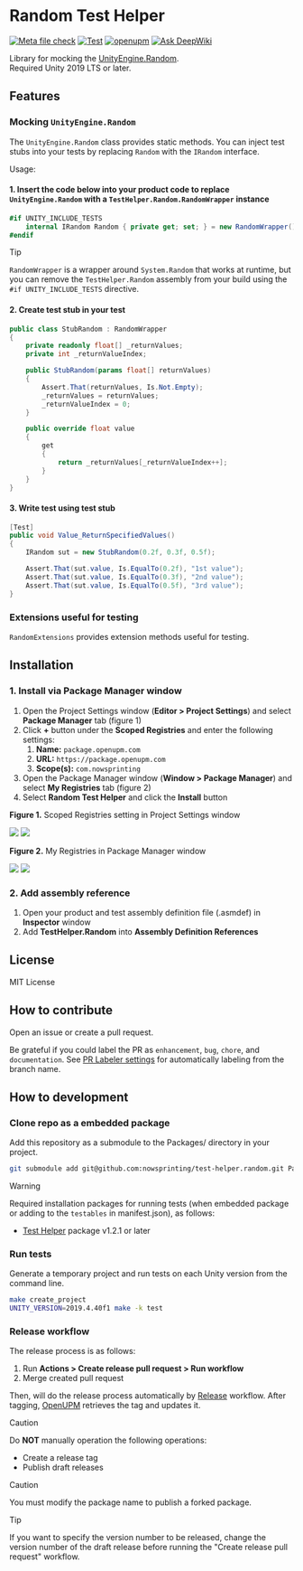 # Random Test Helper

[![Meta file check](https://github.com/nowsprinting/test-helper.random/actions/workflows/metacheck.yml/badge.svg)](https://github.com/nowsprinting/test-helper.random/actions/workflows/metacheck.yml)
[![Test](https://github.com/nowsprinting/test-helper.random/actions/workflows/test.yml/badge.svg)](https://github.com/nowsprinting/test-helper.random/actions/workflows/test.yml)
[![openupm](https://img.shields.io/npm/v/com.nowsprinting.test-helper.random?label=openupm&registry_uri=https://package.openupm.com)](https://openupm.com/packages/com.nowsprinting.test-helper.random/)
[![Ask DeepWiki](https://deepwiki.com/badge.svg)](https://deepwiki.com/nowsprinting/test-helper.random)

Library for mocking the [UnityEngine.Random](https://docs.unity3d.com/ScriptReference/Random.html).  
Required Unity 2019 LTS or later.



## Features

### Mocking `UnityEngine.Random`

The `UnityEngine.Random` class provides static methods.
You can inject test stubs into your tests by replacing `Random` with the `IRandom` interface.

Usage:

#### 1. Insert the code below into your product code to replace `UnityEngine.Random` with a `TestHelper.Random.RandomWrapper` instance

```csharp
#if UNITY_INCLUDE_TESTS
    internal IRandom Random { private get; set; } = new RandomWrapper();
#endif
```

> [!TIP]  
> `RandomWrapper` is a wrapper around `System.Random` that works at runtime, but you can remove the `TestHelper.Random` assembly from your build using the `#if UNITY_INCLUDE_TESTS` directive.

#### 2. Create test stub in your test

```csharp
public class StubRandom : RandomWrapper
{
    private readonly float[] _returnValues;
    private int _returnValueIndex;

    public StubRandom(params float[] returnValues)
    {
        Assert.That(returnValues, Is.Not.Empty);
        _returnValues = returnValues;
        _returnValueIndex = 0;
    }

    public override float value
    {
        get
        {
            return _returnValues[_returnValueIndex++];
        }
    }
}
```

#### 3. Write test using test stub

```csharp
[Test]
public void Value_ReturnSpecifiedValues()
{
    IRandom sut = new StubRandom(0.2f, 0.3f, 0.5f);

    Assert.That(sut.value, Is.EqualTo(0.2f), "1st value");
    Assert.That(sut.value, Is.EqualTo(0.3f), "2nd value");
    Assert.That(sut.value, Is.EqualTo(0.5f), "3rd value");
}
```


### Extensions useful for testing

`RandomExtensions` provides extension methods useful for testing.



## Installation

### 1. Install via Package Manager window

1. Open the Project Settings window (**Editor > Project Settings**) and select **Package Manager** tab (figure 1)
2. Click **+** button under the **Scoped Registries** and enter the following settings:
    1. **Name:** `package.openupm.com`
    2. **URL:** `https://package.openupm.com`
    3. **Scope(s):** `com.nowsprinting`
3. Open the Package Manager window (**Window > Package Manager**) and select **My Registries** tab (figure 2)
4. Select **Random Test Helper** and click the **Install** button

**Figure 1.** Scoped Registries setting in Project Settings window

![](Documentation~/ScopedRegistries_Dark.png#gh-dark-mode-only)
![](Documentation~/ScopedRegistries_Light.png#gh-light-mode-only)

**Figure 2.** My Registries in Package Manager window

![](Documentation~/PackageManager_Dark.png#gh-dark-mode-only)
![](Documentation~/PackageManager_Light.png#gh-light-mode-only)


### 2. Add assembly reference

1. Open your product and test assembly definition file (.asmdef) in **Inspector** window
2. Add **TestHelper.Random** into **Assembly Definition References**



## License

MIT License



## How to contribute

Open an issue or create a pull request.

Be grateful if you could label the PR as `enhancement`, `bug`, `chore`, and `documentation`.
See [PR Labeler settings](.github/pr-labeler.yml) for automatically labeling from the branch name.



## How to development

### Clone repo as a embedded package

Add this repository as a submodule to the Packages/ directory in your project.

```bash
git submodule add git@github.com:nowsprinting/test-helper.random.git Packages/com.nowsprinting.test-helper.random
```

> [!WARNING]  
> Required installation packages for running tests (when embedded package or adding to the `testables` in manifest.json), as follows:
> - [Test Helper](https://github.com/nowsprinting/test-helper) package v1.2.1 or later


### Run tests

Generate a temporary project and run tests on each Unity version from the command line.

```bash
make create_project
UNITY_VERSION=2019.4.40f1 make -k test
```


### Release workflow

The release process is as follows:

1. Run **Actions > Create release pull request > Run workflow**
2. Merge created pull request

Then, will do the release process automatically by [Release](.github/workflows/release.yml) workflow.
After tagging, [OpenUPM](https://openupm.com/) retrieves the tag and updates it.

> [!CAUTION]  
> Do **NOT** manually operation the following operations:
> - Create a release tag
> - Publish draft releases

> [!CAUTION]  
> You must modify the package name to publish a forked package.

> [!TIP]  
> If you want to specify the version number to be released, change the version number of the draft release before running the "Create release pull request" workflow.
